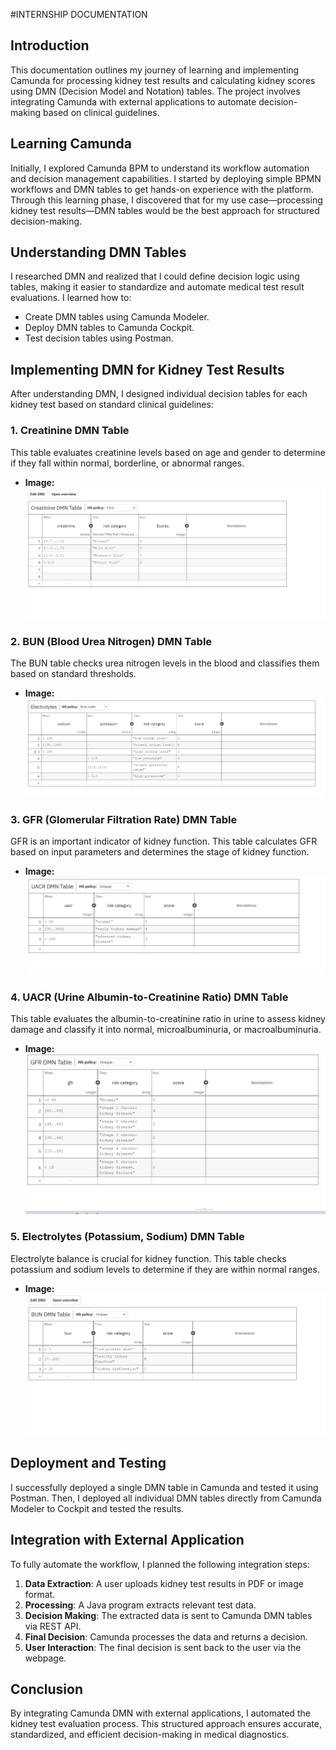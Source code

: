 #INTERNSHIP DOCUMENTATION

## Introduction
This documentation outlines my journey of learning and implementing Camunda for processing kidney test results and calculating kidney scores using DMN (Decision Model and Notation) tables. The project involves integrating Camunda with external applications to automate decision-making based on clinical guidelines.

## Learning Camunda
Initially, I explored Camunda BPM to understand its workflow automation and decision management capabilities. I started by deploying simple BPMN workflows and DMN tables to get hands-on experience with the platform. Through this learning phase, I discovered that for my use case—processing kidney test results—DMN tables would be the best approach for structured decision-making.

## Understanding DMN Tables
I researched DMN and realized that I could define decision logic using tables, making it easier to standardize and automate medical test result evaluations. I learned how to:
- Create DMN tables using Camunda Modeler.
- Deploy DMN tables to Camunda Cockpit.
- Test decision tables using Postman.

## Implementing DMN for Kidney Test Results
After understanding DMN, I designed individual decision tables for each kidney test based on standard clinical guidelines:

### 1. Creatinine DMN Table
This table evaluates creatinine levels based on age and gender to determine if they fall within normal, borderline, or abnormal ranges.
- **Image:** ![Creatinine DMN Table](Screenshot%202025-03-12%20150141.png)

### 2. BUN (Blood Urea Nitrogen) DMN Table
The BUN table checks urea nitrogen levels in the blood and classifies them based on standard thresholds.
- **Image:** ![BUN DMN Table](Screenshot%202025-03-12%20150151.png)

### 3. GFR (Glomerular Filtration Rate) DMN Table
GFR is an important indicator of kidney function. This table calculates GFR based on input parameters and determines the stage of kidney function.
- **Image:** ![GFR DMN Table](Screenshot%202025-03-12%20150201.png)

### 4. UACR (Urine Albumin-to-Creatinine Ratio) DMN Table
This table evaluates the albumin-to-creatinine ratio in urine to assess kidney damage and classify it into normal, microalbuminuria, or macroalbuminuria.
- **Image:** ![UACR DMN Table](Screenshot%202025-03-12%20150213.png)

### 5. Electrolytes (Potassium, Sodium) DMN Table
Electrolyte balance is crucial for kidney function. This table checks potassium and sodium levels to determine if they are within normal ranges.
- **Image:** ![Electrolytes DMN Table](Screenshot%202025-03-12%20150224.png)

## Deployment and Testing
I successfully deployed a single DMN table in Camunda and tested it using Postman. Then, I deployed all individual DMN tables directly from Camunda Modeler to Cockpit and tested the results.

## Integration with External Application
To fully automate the workflow, I planned the following integration steps:
1. **Data Extraction**: A user uploads kidney test results in PDF or image format.
2. **Processing**: A Java program extracts relevant test data.
3. **Decision Making**: The extracted data is sent to Camunda DMN tables via REST API.
4. **Final Decision**: Camunda processes the data and returns a decision.
5. **User Interaction**: The final decision is sent back to the user via the webpage.

## Conclusion
By integrating Camunda DMN with external applications, I automated the kidney test evaluation process. This structured approach ensures accurate, standardized, and efficient decision-making in medical diagnostics.
